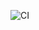 ![CI](https://github.com/Charles9257/flask_news_market_scraper/actions/workflows/python-app.yml/badge.svg)

